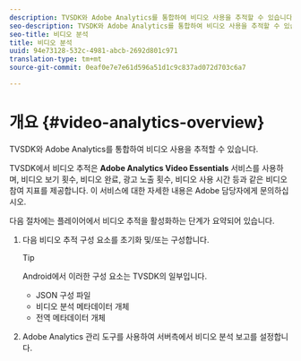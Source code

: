 ```yaml
---
description: TVSDK와 Adobe Analytics를 통합하여 비디오 사용을 추적할 수 있습니다.
seo-description: TVSDK와 Adobe Analytics를 통합하여 비디오 사용을 추적할 수 있습니다.
seo-title: 비디오 분석
title: 비디오 분석
uuid: 94e73128-532c-4981-abcb-2692d801c971
translation-type: tm+mt
source-git-commit: 0eaf0e7e7e61d596a51d1c9c837ad072d703c6a7

---
```



# 개요 {#video-analytics-overview}

TVSDK와 Adobe Analytics를 통합하여 비디오 사용을 추적할 수 있습니다.

TVSDK에서 비디오 추적은 **Adobe Analytics Video Essentials** 서비스를 사용하며, 비디오 보기 횟수, 비디오 완료, 광고 노출 횟수, 비디오 사용 시간 등과 같은 비디오 참여 지표를 제공합니다. 이 서비스에 대한 자세한 내용은 Adobe 담당자에게 문의하십시오.

다음 절차에는 플레이어에서 비디오 추적을 활성화하는 단계가 요약되어 있습니다.

1. 다음 비디오 추적 구성 요소를 초기화 및/또는 구성합니다.

   >[!TIP]
   >
   >Android에서 이러한 구성 요소는 TVSDK의 일부입니다.

   * JSON 구성 파일
   * 비디오 분석 메타데이터 개체
   * 전역 메타데이터 개체

1. Adobe Analytics 관리 도구를 사용하여 서버측에서 비디오 분석 보고를 설정합니다.

